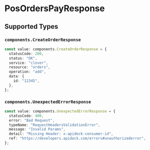 # PosOrdersPayResponse


## Supported Types

### `components.CreateOrderResponse`

```typescript
const value: components.CreateOrderResponse = {
  statusCode: 200,
  status: "OK",
  service: "clover",
  resource: "orders",
  operation: "add",
  data: {
    id: "12345",
  },
};
```

### `components.UnexpectedErrorResponse`

```typescript
const value: components.UnexpectedErrorResponse = {
  statusCode: 400,
  error: "Bad Request",
  typeName: "RequestHeadersValidationError",
  message: "Invalid Params",
  detail: "Missing Header: x-apideck-consumer-id",
  ref: "https://developers.apideck.com/errors#unauthorizederror",
};
```

